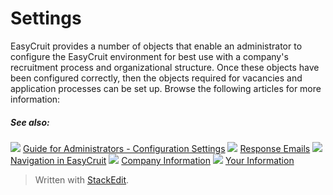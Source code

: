 # Settings

EasyCruit provides a number of objects that enable an administrator to configure the EasyCruit environment for best use with a company's recruitment process and organizational structure. Once these objects have been configured correctly, then the objects required for vacancies and application processes can be set up. Browse the following articles for more information:

##### See also:

![](../Resources/Images/icon-document-link.png) [Guide for Administrators - Configuration Settings](guide_for_administrators_configuration_settings.htm)
![](../Resources/Images/icon-document-link.png) [Response Emails](response_emails.htm)
![](../Resources/Images/icon-document-link.png) [Navigation in EasyCruit](navigation_in_easycruit.htm)
![](../Resources/Images/icon-document-link.png) [Company Information](company_information.htm)
![](../Resources/Images/icon-document-link.png) [Your Information](your_information.htm)




> Written with [StackEdit](https://stackedit.io/).
<!--stackedit_data:
eyJoaXN0b3J5IjpbLTEwODU4OTk3MTJdfQ==
-->